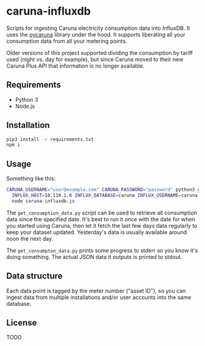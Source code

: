 # caruna-influxdb

Scripts for ingesting Caruna electricity consumption data into InfluxDB. It uses the 
[pycaruna](https://github.com/Jalle19/pycaruna) library under the hood. It supports liberating all your consumption 
data from all your metering points.

Older versions of this project supported dividing the consumption by tariff used (night vs. day for example), but 
since Caruna moved to their new Caruna Plus API that information is no longer available.

## Requirements

* Python 3
* Node.js

## Installation

```bash
pip3 install -r requirements.txt
npm i
```

## Usage

Something like this:

```bash
CARUNA_USERNAME="user@example.com" CARUNA_PASSWORD="password" python3 get_consumption_data.py 2023 01 25 | \
  INFLUX_HOST=10.110.1.6 INFLUX_DATABASE=caruna INFLUX_USERNAME=caruna INFLUX_PASSWORD=caruna \
  node caruna-influxdb.js
```

The `get_consumption_data.py` script can be used to retrieve all consumption data since the specified date. It's best 
to run it once with the date for when you started using Caruna, then let it fetch the last few days data regularly to 
keep your dataset updated. Yesterday's data is usually available around noon the next day.

The `get_consumpton_data.py` prints some progress to stderr so you know it's doing something. The actual JSON data it 
outputs is printed to stdout.

## Data structure

Each data point is tagged by the meter number ("asset ID"), so you can ingest data from multiple installations and/or 
user accounts into the same database.

## License

TODO
